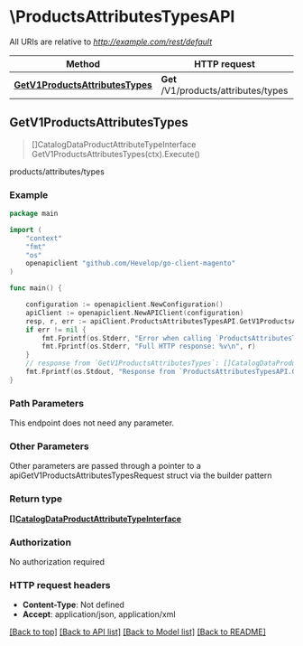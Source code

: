 # \ProductsAttributesTypesAPI

All URIs are relative to *http://example.com/rest/default*

Method | HTTP request | Description
------------- | ------------- | -------------
[**GetV1ProductsAttributesTypes**](ProductsAttributesTypesAPI.md#GetV1ProductsAttributesTypes) | **Get** /V1/products/attributes/types | products/attributes/types



## GetV1ProductsAttributesTypes

> []CatalogDataProductAttributeTypeInterface GetV1ProductsAttributesTypes(ctx).Execute()

products/attributes/types



### Example

```go
package main

import (
	"context"
	"fmt"
	"os"
	openapiclient "github.com/Hevelop/go-client-magento"
)

func main() {

	configuration := openapiclient.NewConfiguration()
	apiClient := openapiclient.NewAPIClient(configuration)
	resp, r, err := apiClient.ProductsAttributesTypesAPI.GetV1ProductsAttributesTypes(context.Background()).Execute()
	if err != nil {
		fmt.Fprintf(os.Stderr, "Error when calling `ProductsAttributesTypesAPI.GetV1ProductsAttributesTypes``: %v\n", err)
		fmt.Fprintf(os.Stderr, "Full HTTP response: %v\n", r)
	}
	// response from `GetV1ProductsAttributesTypes`: []CatalogDataProductAttributeTypeInterface
	fmt.Fprintf(os.Stdout, "Response from `ProductsAttributesTypesAPI.GetV1ProductsAttributesTypes`: %v\n", resp)
}
```

### Path Parameters

This endpoint does not need any parameter.

### Other Parameters

Other parameters are passed through a pointer to a apiGetV1ProductsAttributesTypesRequest struct via the builder pattern


### Return type

[**[]CatalogDataProductAttributeTypeInterface**](CatalogDataProductAttributeTypeInterface.md)

### Authorization

No authorization required

### HTTP request headers

- **Content-Type**: Not defined
- **Accept**: application/json, application/xml

[[Back to top]](#) [[Back to API list]](../README.md#documentation-for-api-endpoints)
[[Back to Model list]](../README.md#documentation-for-models)
[[Back to README]](../README.md)

